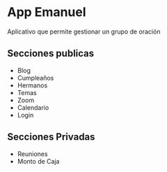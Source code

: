 # App Emanuel
Aplicativo que permite gestionar un grupo de oración

## Secciones publicas
* Blog
* Cumpleaños
* Hermanos
* Temas
* Zoom
* Calendario
* Login

## Secciones Privadas
* Reuniones
* Monto de Caja